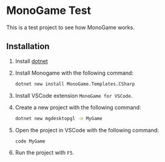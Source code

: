 # MonoGame Test

This is a test project to see how MonoGame works.

## Installation

1.  Install [dotnet](https://dotnet.microsoft.com/download)
2.  Install Monogame with the following command:

    ```bash
    dotnet new install MonoGame.Templates.CSharp
    ```

3.  Install VSCode extension `MonoGame for VSCode`.
4.  Create a new project with the following command:

    ```bash
    dotnet new mgdesktopgl -n MyGame
    ```

5.  Open the project in VSCode with the following command:

    ```bash
    code MyGame
    ```

6.  Run the project with `F5`.
